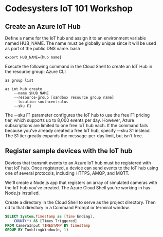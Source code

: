 # Codesysters IoT 101 Workshop

## Create an Azure IoT Hub
Define a name for the IoT hub and assign it to an environment variable named HUB_NAME. The name must be globally unique since it will be used as part of the public DNS name.
bash

```shell
export HUB_NAME={hub name}
```

Execute the following command in the Cloud Shell to create an IoT Hub in the resource group:
Azure CLI

```shell
az group list
```

```shell
az iot hub create 
    --name $HUB_NAME 
    --resource-group [sandbox resource group name] 
    --location southcentralus 
    --sku F1
```

The --sku F1 parameter configures the IoT hub to use the free F1 pricing tier, which supports up to 8,000 events per day. However, Azure subscriptions are limited to one free IoT hub each. If the command fails because you've already created a free IoT hub, specify --sku S1 instead. The S1 tier greatly expands the message-per-day limit, but isn't free.

## Register sample devices with the IoT hub

Devices that transmit events to an Azure IoT hub must be registered with that IoT hub. Once registered, a device can send events to the IoT hub using one of several protocols, including HTTPS, AMQP, and MQTT.

We'll create a Node.js app that registers an array of simulated cameras with the IoT hub you've created. The Azure Cloud Shell you're working in has Node.js installed.

Create a directory in the Cloud Shell to serve as the project directory. Then cd to that directory in a Command Prompt or terminal window.

```sql
SELECT System.Timestamp as [Time Ending],
    COUNT(*) AS [Times Triggered]
FROM CameraInput TIMESTAMP BY timestamp
GROUP BY TumblingWindow(n, 1)
```
